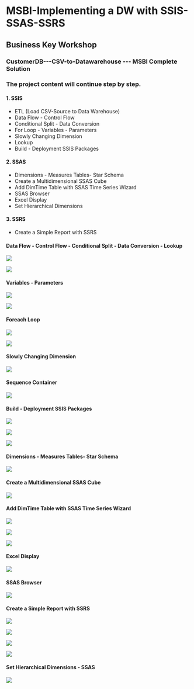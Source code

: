 # MSBI-Implementing a DW with SSIS-SSAS-SSRS
## Business Key Workshop
### CustomerDB---CSV-to-Datawarehouse --- MSBI Complete Solution

### The project content will continue step by step.
#### 1. SSIS
  * ETL (Load CSV-Source to Data Warehouse)
  * Data Flow - Control Flow
  * Conditional Split - Data Conversion
  * For Loop - Variables - Parameters
  * Slowly Changing Dimension
  * Lookup
  * Build - Deployment SSIS Packages
  
#### 2. SSAS
  * Dimensions - Measures Tables- Star Schema
  * Create a Multidimensional SSAS Cube
  * Add DimTime Table with SSAS Time Series Wizard
  * SSAS Browser
  * Excel Display
  * Set Hierarchical Dimensions 
  
#### 3. SSRS
  * Create a Simple Report with SSRS
  
#### Data Flow - Control Flow - Conditional Split - Data Conversion - Lookup
![](https://github.com/skrbyrm/MSBI-Practise-Solution-SSIS/blob/master/Data/img/1.CotrolFlow-ForEachLoop.PNG)

![](https://github.com/skrbyrm/MSBI-Practise-Solution-SSIS/blob/master/Data/img/2.DataFlow-ConditionalSplit-Lookup-DataConversion.PNG)

#### Variables - Parameters
![](https://github.com/skrbyrm/MSBI-Practise-Solution-SSIS/blob/master/Data/img/3.Variable.PNG)

![](https://github.com/skrbyrm/MSBI-Practise-Solution-SSIS/blob/master/Data/img/4.Parameter.PNG)

#### Foreach Loop 
![](https://github.com/skrbyrm/MSBI-Practise-Solution-SSIS/blob/master/Data/img/5.ForeachLoopEdiitor.PNG)

![](https://github.com/skrbyrm/MSBI-Practise-Solution-SSIS/blob/master/Data/img/5.Foreach-SetVariableMapping.PNG)

#### Slowly Changing Dimension
![](https://github.com/skrbyrm/MSBI-Practise-Solution-SSIS/blob/master/Data/img/6.SCD.PNG)

#### Sequence Container
![](https://github.com/skrbyrm/MSBI-Practise-Solution-SSIS/blob/master/Data/img/6.SequenceC.PNG)

#### Build - Deployment SSIS Packages
![](https://github.com/skrbyrm/MSBI-Practise-Solution-SSIS/blob/master/Data/img/7.DeploySSISPackage.PNG)

![](https://github.com/skrbyrm/MSBI-Practise-Solution-SSIS/blob/master/Data/img/8.DeployReview.PNG)

![](https://github.com/skrbyrm/MSBI-Practise-Solution-SSIS/blob/master/Data/img/9.DeployResult.PNG)

#### Dimensions - Measures Tables- Star Schema
![](https://github.com/skrbyrm/MSBI-Practise-Solution-SSIS/blob/master/Data/img/11.SetDimensions-Fact-Star%20Schema.PNG)

#### Create a Multidimensional SSAS Cube
![](https://github.com/skrbyrm/MSBI-Practise-Solution-SSIS/blob/master/Data/img/10.CreateCube.PNG)

#### Add DimTime Table with SSAS Time Series Wizard
![](https://github.com/skrbyrm/MSBI-Practise-Solution-SSIS/blob/master/Data/img/12.DimTimeGenerate1.png)

![](https://github.com/skrbyrm/MSBI-Practise-Solution-SSIS/blob/master/Data/img/12.DefineTimePeriod.PNG)

![](https://github.com/skrbyrm/MSBI-Practise-Solution-SSIS/blob/master/Data/img/12.DimTimeGenSchema.png)

#### Excel Display
![](https://github.com/skrbyrm/MSBI-Practise-Solution-SSIS/blob/master/Data/img/13.ExcelDisplay.PNG)

#### SSAS Browser
![](https://github.com/skrbyrm/MSBI-Practise-Solution-SSIS/blob/master/Data/img/14.SSAS-Browser.PNG)

#### Create a Simple Report with SSRS
![](https://github.com/skrbyrm/MSBI-Practise-Solution-SSIS/blob/master/Data/img/15.CreateSSRSreport.png)

![](https://github.com/skrbyrm/MSBI-Practise-Solution-SSIS/blob/master/Data/img/15.CreateSSRSreport2.PNG)

![](https://github.com/skrbyrm/MSBI-Practise-Solution-SSIS/blob/master/Data/img/15.CreateSSRSreportQueryDesigner.PNG)

![](https://github.com/skrbyrm/MSBI-Practise-Solution-SSIS/blob/master/Data/img/15.SSRSreportDesign.PNG)

#### Set Hierarchical Dimensions - SSAS
![](https://github.com/skrbyrm/MSBI-Practise-Solution-SSIS/blob/master/Data/img/16.SSAS-Hierarchical-Dimension.PNG)
